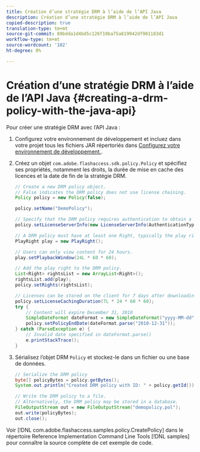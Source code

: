 ```yaml
---
title: Création d’une stratégie DRM à l’aide de l’API Java
description: Création d’une stratégie DRM à l’aide de l’API Java
copied-description: true
translation-type: tm+mt
source-git-commit: 89bdda1d4bd5c126f19ba75a819942df901183d1
workflow-type: tm+mt
source-wordcount: '102'
ht-degree: 0%

---
```



# Création d’une stratégie DRM à l’aide de l’API Java {#creating-a-drm-policy-with-the-java-api}

Pour créer une stratégie DRM avec l’API Java :

1. Configurez votre environnement de développement et incluez dans votre projet tous les fichiers JAR répertoriés dans [Configurez votre environnement de développement.](../../protecting-content/setting-up-the-sdk/setup-dev-env.md).
1. Créez un objet `com.adobe.flashaccess.sdk.policy.Policy` et spécifiez ses propriétés, notamment les droits, la durée de mise en cache des licences et la date de fin de la stratégie DRM.

   ```java
   // Create a new DRM policy object.  
   // False indicates the DRM policy does not use license chaining.  
   Policy policy = new Policy(false);  
   
   policy.setName("DemoPolicy");  
   
   // Specify that the DRM policy requires authentication to obtain a license.  
   policy.setLicenseServerInfo(new LicenseServerInfo(AuthenticationType.UsernamePassword));  
   
   // A DRM policy must have at least one Right, typically the play right  
   PlayRight play = new PlayRight();  
   
   // Users can only view content for 24 hours.  
   play.setPlaybackWindow(24L * 60 * 60);  
   
   // Add the play right to the DRM policy.  
   List<Right> rightsList = new ArrayList<Right>();  
   rightsList.add(play);  
   policy.setRights(rightsList);  
   
   // Licenses can be stored on the client for 7 days after downloading  
   policy.setLicenseCachingDuration(7L * 24 * 60 * 60);  
   try {  
       // Content will expire December 31, 2010  
       SimpleDateFormat dateFormat = new SimpleDateFormat("yyyy-MM-dd");  
       policy.setPolicyEndDate(dateFormat.parse("2010-12-31"));  
   } catch (ParseException e) {  
       // Invalid date specified in dateFormat.parse()  
       e.printStackTrace();  
   } 
   ```

1. Sérialisez l’objet DRM `Policy` et stockez-le dans un fichier ou une base de données.

   ```java
   // Serialize the DRM policy  
   byte[] policyBytes = policy.getBytes();  
   System.out.println("Created DRM policy with ID: " + policy.getId());  
   
   // Write the DRM policy to a file.   
   // Alternatively, the DRM policy may be stored in a database.  
   FileOutputStream out = new FileOutputStream("demopolicy.pol");  
   out.write(policyBytes);  
   out.close(); 
   ```

Voir [!DNL com.adobe.flashaccess.samples.policy.CreatePolicy] dans le répertoire Reference Implementation Command Line Tools [!DNL samples] pour connaître la source complète de cet exemple de code.
